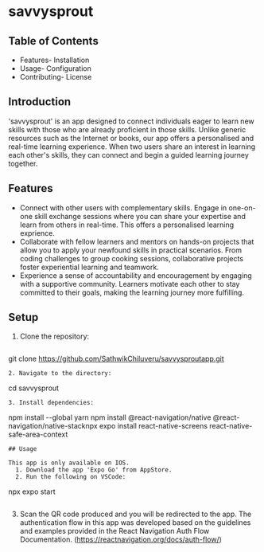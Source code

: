 # savvysprout
## Table of Contents
- Features- Installation
- Usage- Configuration
- Contributing- License
## Introduction  
'savvysprout' is an app designed to connect individuals eager to learn new skills with those who are already proficient in those skills. Unlike generic resources such as the Internet or books, our app offers a personalised and real-time learning experience. When two users share an interest in learning each other's skills, they can connect and begin a guided learning journey together.
## Features
- Connect with other users with complementary skills. Engage in one-on-one skill exchange sessions where you can share your expertise and learn from others in real-time. This offers a personalised learning exprience.
- Collaborate with fellow learners and mentors on hands-on projects that allow you to apply your newfound skills in practical scenarios. From coding challenges to group cooking sessions, collaborative projects foster experiential learning and teamwork.
- Experience a sense of accountability and encouragement by engaging with a supportive community. Learners motivate each other to stay committed to their goals, making the learning journey more fulfilling.
## Setup
1. Clone the repository:   
```

```
git clone https://github.com/SathwikChiluveru/savvysproutapp.git
```
2. Navigate to the directory: 
```
cd savvysprout
```
3. Install dependencies:  
```
npm install --global yarn
npm install @react-navigation/native @react-navigation/native-stacknpx expo install react-native-screens react-native-safe-area-context
```
## Usage  

This app is only available on IOS.  
  1. Download the app 'Expo Go' from AppStore.  
  2. Run the following on VSCode:
```
npx expo start
```

```

3. Scan the QR code produced and you will be redirected to the app.
The authentication flow in this app was developed based on the guidelines and examples provided in the React Navigation Auth Flow Documentation. (https://reactnavigation.org/docs/auth-flow/)